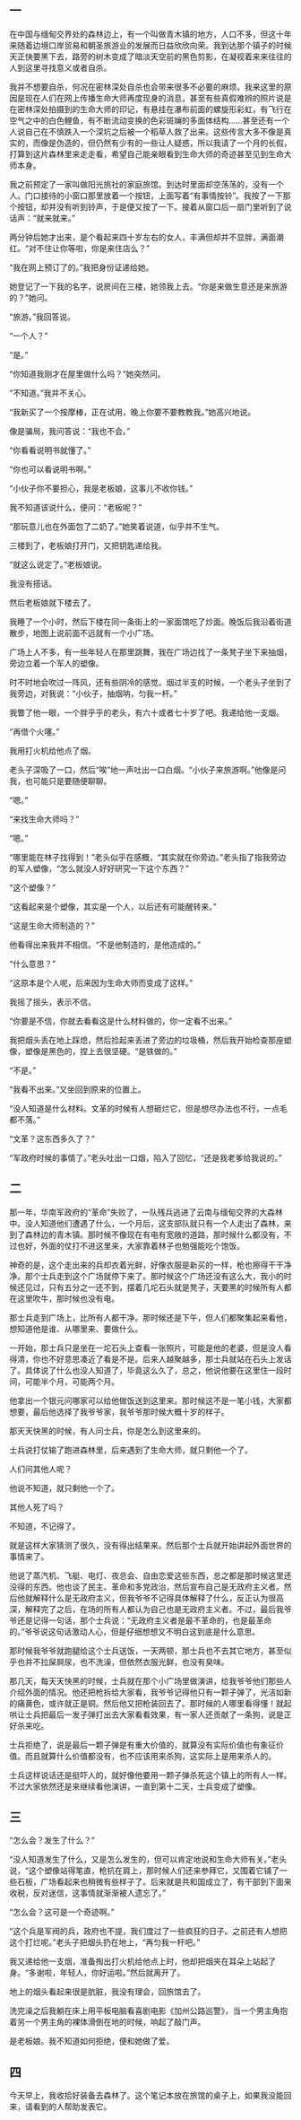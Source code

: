 ## 一

在中国与缅甸交界处的森林边上，有一个叫做青木镇的地方，人口不多，但这十年来随着边境口岸贸易和朝圣旅游业的发展而日益欣欣向荣。我到达那个镇子的时候天正快要黑下去，路旁的树木变成了暗淡天空前的黑色剪影，在凝视着来来往往的人到这里寻找意义或者自杀。

我并不想要自杀，何况在密林深处自杀也会带来很多不必要的麻烦。我来这里的原因是现在人们在网上传播生命大师再度现身的消息，甚至有些真假难辨的照片说是在密林深处拍摄到的生命大师的印记，有悬挂在瀑布前面的螺旋形彩虹，有飞行在空气之中的白色鲤鱼，有不断流动变换的色彩斑斓的多面体结构……甚至还有一个人说自己在不慎跌入一个深坑之后被一个稻草人救了出来。这些传言大多不像是真实的，而像是伪造的，但仍然有少有的一些让人疑惑，所以我请了一个月的长假，打算到这片森林里来走走看，希望自己能亲眼看到生命大师的奇迹甚至见到生命大师本身。

我之前预定了一家叫做阳光旅社的家庭旅馆。到达时里面却空荡荡的，没有一个人。门口接待的小窗口那里放着一个按钮，上面写着“有事情按铃”。我按了一下那个按钮，却并没有听到铃声，于是便又按了一下。接着从窗口后一扇门里听到了说话声：“就来就来。”

两分钟后她才出来，是个看起来四十岁左右的女人，丰满但却并不显胖，满面潮红。“对不住让你等啦，你是来住店么？”

“我在网上预订了的。”我把身份证递给她。

她登记了一下我的名字，说房间在三楼，她领我上去。“你是来做生意还是来旅游的？”她问。

“旅游。”我回答说。

“一个人？”

“是。”

“你知道我刚才在屋里做什么吗？”她突然问。

“不知道。”我并不关心。

“我新买了一个按摩棒，正在试用，晚上你要不要教教我。”她高兴地说。

像是骗局，我问答说：“我也不会。”

“你看看说明书就懂了。”

“你也可以看说明书啊。”

“小伙子你不要担心，我是老板娘，这事儿不收你钱。”

我不知道该说什么，便问：“老板呢？”

“那玩意儿也在外面包了二奶了。”她笑着说道，似乎并不生气。

三楼到了，老板娘打开门，又把钥匙递给我。

“就这么说定了。”老板娘说。

我没有搭话。

然后老板娘就下楼去了。

我睡了一个小时，然后下楼在同一条街上的一家面馆吃了炒面。晚饭后我沿着街道散步，地图上说前面不远就有一个小广场。

广场上人不多，有一些年轻人在那里跳舞，我在广场边找了一条凳子坐下来抽烟，旁边立着一个军人的塑像。

时不时地会吹过一阵风，还有些阴冷的感觉。烟过半支的时候，一个老头子坐到了我旁边，对我说：“小伙子，抽烟呐，匀我一杆。”

我瞥了他一眼，一个胖乎乎的老头，有六十或者七十岁了吧。我递给他一支烟。

“再借个火噻。”

我用打火机给他点了烟。

老头子深吸了一口，然后“唉”地一声吐出一口白烟。“小伙子来旅游啊。”他像是问我，也可能只是要随便聊聊。

“嗯。”

“来找生命大师吗？”

“嗯。”

“哪里能在林子找得到！”老头似乎在感概，“其实就在你旁边。”老头指了指我旁边的军人塑像，“怎么就没人好好研究一下这个东西？”

“这个塑像？”

“这看起来是个塑像，其实是一个人，以后还有可能醒转来。”

“这是生命大师制造的？”

他看得出来我并不相信。“不是他制造的，是他造成的。”

“什么意思？”

“这原本是个人呢，后来因为生命大师而变成了这样。”

我摇了摇头，表示不信。

“你要是不信，你就去看看这是什么材料做的，你一定看不出来。”

我把烟头丢在地上踩熄，然后捡起来丢进了旁边的垃圾桶，然后我开始检查那座塑像，塑像是黑色的，捏上去很坚硬。“是铁做的。”

“不是。”

“我看不出来。”又坐回到原来的位置上。

“没人知道是什么材料。文革的时候有人想砸烂它，但是想尽办法也不行，一点毛都不落。”

“文革？这东西多久了？”

“军政府时候的事情了。”老头吐出一口烟，陷入了回忆，“还是我老爹给我说的。”

## 二

那一年，华南军政府的“革命”失败了，一队残兵逃进了云南与缅甸交界的大森林中。没人知道他们遭遇了什么，一个月后，这支部队就只有一个人走出了森林，来到了森林边的青木镇。那时候不像现在有电有宽敞的道路，那时候什么都没有，不过也好，外面的仗打不进这里来，大家靠着林子也勉强能吃个饱饭。

神奇的是，这个走出来的兵却衣着光鲜，好像衣服是新买的一样，枪也擦得干干净净。那个士兵走到这个广场就停下来了。那时候这个广场还没有这么大，我小的时候还见过，只有五分之一还不到，摆着几坨石头就是凳子，天要黑的时候所有人都在这里吹牛，那时候也没有电。

那士兵走到广场上，比所有人都干净。那时候还是下午，但人们都聚集起来看他，想知道他是谁、从哪里来、要做什么。

一开始，那士兵只是坐在一坨石头上查看一张照片，可能是他的老婆，但是没人看得清，你也不好意思凑近了看是不是。后来人越聚越多，那士兵就站在石头上发话了。具体说了什么也没人知道了，毕竟这么久了，总之，他说他要在这里住一段时间，可能半个月，可能两个月。

他拿出一个银元问哪家可以给他做饭送到这里来。那时候这不是一笔小钱，大家都想要，最后他选择了我爷爷家，我爷爷那时候大概十岁的样子。

那天天快黑的时候，有人问士兵，你是怎么到这里来的。

士兵说打仗输了跑进森林里，后来遇到了生命大师，就只剩他一个了。

人们问其他人呢？

他说不知道，就只剩他一个了。

其他人死了吗？

不知道，不记得了。

就是这样大家猜测了很久，没有得出结果来。然后那个士兵就开始讲起外面世界的事情来了。

他说了蒸汽机、飞艇、电灯、夜总会、自由恋爱这些东西，总之都是那时候这里还没得的东西。他也谈了民主、革命和多党政治，然后宣布自己是无政府主义者。然后他就解释什么是无政府主义，但我爷爷不记得具体解释了什么，反正认为很高深，解释完了之后，在场的所有人都认为自己也是无政府主义者。不过，最后我爷爷还是记得一句话，那个士兵说：“无政府主义者是最不革命的，也是最革命的。”爷爷说这句话激动人心，但是仔细想想又不明白这到底是什么意思。

那时候我爷爷就跑腿给这个士兵送饭，一天两顿，那士兵也不去其它地方，甚至似乎也并不拉屎屙尿，也不洗澡，但依然衣服光鲜，也没有臭味。

那几天，每天天快黑的时候，士兵就在那个小广场里做演讲，给我爷爷他们那些人介绍外面的情况。他还把枪拆给大家看，我爷爷记得他只有一颗子弹了，光洁如新的痛黄色，或许就正是铜。然后他又把枪装回去了。那时候的人哪里看得懂！就起哄让士兵把最后一发子弹打出去大家看看效果，有一家人还贡献了一条狗，说是正好杀来吃。

士兵拒绝了，说是最后一颗子弹是有重大价值的，就算没有实际价值也有象征价值。而且就算什么价值都没有，也不应该用来杀狗，这实际上是用来杀人的。

士兵这样说话还是挺吓人的，就好像他要用一颗子弹杀死这个镇上的所有人一样。不过大家依然还是来继续看他演讲，一直到第十二天，士兵变成了塑像。

## 三

“怎么会？发生了什么？”

“没人知道发生了什么，又是怎么发生的，但可以肯定地说和生命大师有关。”老头说，“这个塑像站得笔直，枪抗在肩上，那时候人们还来参拜它，又围着它铺了一些石板，广场看起来也稍微有些样子了。后来就是共和国成立了，有干部到下面来收税，反对迷信，这事情就渐渐被人遗忘了。”

“怎么会？这可是一个奇迹啊。”

“这个兵是军阀的兵，政府也不提，我们度过了一些疯狂的日子。之前还有人想把这个打烂呢。”老头子把烟头扔在地上，“再匀我一杆吧。”

我又递给他一支烟，准备掏出打火机给他点上时，他却把烟夹在耳朵上站起了身。“多谢啦，年轻人，你好运啦。”然后就离开了。

地上的烟头看起来很是肮脏，我没有理会，回旅馆去了。

洗完澡之后我躺在床上用平板电脑看喜剧电影《加州公路巡警》，当一个男主角抱着另一个男主角的裸体滑倒在地的时候，响起了敲门声。

是老板娘。我不知道如何拒绝，便和她做了爱。

## 四

今天早上，我收拾好装备去森林了。这个笔记本放在旅馆的桌子上，如果我没能回来，请看到的人帮助发表它。




